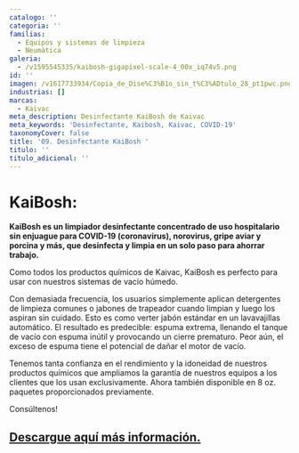 ```yaml
---
catalogo: ''
categoria: ''
familias:
  - Equipos y sistemas de limpieza
  - Neumática
galeria:
  - /v1595545335/kaibosh-gigapixel-scale-4_00x_iq74v5.png
id: ''
imagen: /v1617733934/Copia_de_Dise%C3%B1o_sin_t%C3%ADtulo_28_pt1pwc.png
industrias: []
marcas:
  - Kaivac
meta_description: Desinfectante KaiBosh de Kaivac
meta_keywords: 'Desinfectante, Kaibosh, Kaivac, COVID-19'
taxonomyCover: false
title: '09. Desinfectante KaiBosh '
titulo: ''
titulo_adicional: ''
---
```



# **KaiBosh**:

**KaiBosh es un limpiador desinfectante concentrado de uso hospitalario sin enjuague para COVID-19 (coronavirus), norovirus, gripe aviar y porcina y más, que desinfecta y limpia en un solo paso para ahorrar trabajo.**

Como todos los productos químicos de Kaivac, KaiBosh es perfecto para usar con nuestros sistemas de vacío húmedo.

Con demasiada frecuencia, los usuarios simplemente aplican detergentes de limpieza comunes o jabones de trapeador cuando limpian y luego los aspiran sin cuidado. Esto es como verter jabón estándar en un lavavajillas automático. El resultado es predecible: espuma extrema, llenando el tanque de vacío con espuma inútil y provocando un cierre prematuro. Peor aún, el exceso de espuma tiene el potencial de dañar el motor de vacío.

Tenemos tanta confianza en el rendimiento y la idoneidad de nuestros productos químicos que ampliamos la garantía de nuestros equipos a los clientes que los usan exclusivamente. Ahora también disponible en 8 oz. paquetes proporcionados previamente.

Consúltenos!

## [Descargue aquí más información.](https://synology01.novatec.cr:5001/d/f/560549783454922731)

